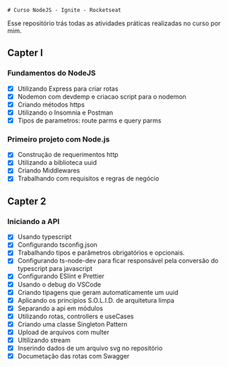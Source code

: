     # Curso NodeJS - Ignite - Rocketseat

Esse repositório trás todas as atividades práticas realizadas no curso por mim.

## Capter I

### Fundamentos do NodeJS
-  [x] Utilizando Express para criar rotas
-  [x] Nodemon com devdemp e criacao script para o nodemon
-  [x] Criando métodos https
-  [x] Utilizando o Insomnia e Postman
-  [x] Tipos de parametros: route parms e query parms

### Primeiro projeto com Node.js
-  [x] Construção de requerimentos http
-  [x] Utilizando a biblioteca uuid
-  [x] Criando Middlewares 
-  [x] Trabalhando com requisitos e regras de negócio

## Capter 2

### Iniciando a API
-  [x] Usando typescript
-  [x] Configurando tsconfig.json
-  [x] Trabalhando tipos e parâmetros obrigatórios e opcionais.
-  [x] Configurando ts-node-dev para ficar responsável pela conversão do typescript para javascript
-  [x] Configurando ESlint e Prettier
-  [x] Usando o debug do VSCode
-  [x] Criando tipagens que geram automaticamente um uuid
-  [x] Aplicando os principios S.O.L.I.D. de arquitetura limpa
-  [x] Separando a api em módulos
-  [x] Utilizando rotas, controllers e useCases
-  [x] Criando uma classe Singleton Pattern
-  [x] Upload de arquivos com multer
-  [x] Ultilizando stream
-  [x] Inserindo dados de um arquivo svg no repositório
-  [x] Documetação das rotas com Swagger